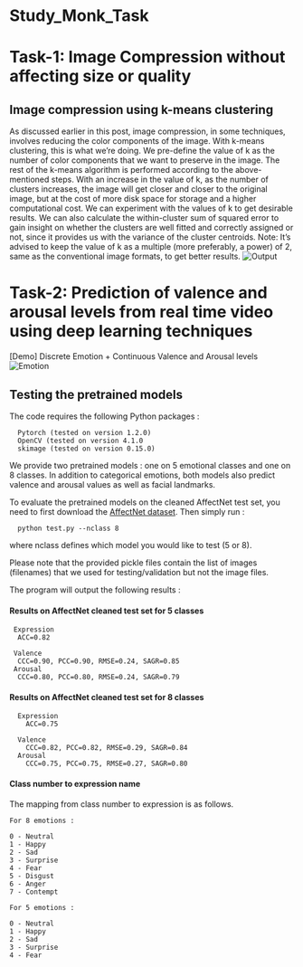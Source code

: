 # Study_Monk_Task
# Task-1: Image Compression without affecting size or quality
## Image compression using k-means clustering
As discussed earlier in this post, image compression, in some techniques, involves reducing the color components of the image. With k-means clustering, this is what we’re doing.
We pre-define the value of k as the number of color components that we want to preserve in the image. The rest of the k-means algorithm is performed according to the above-mentioned steps.
With an increase in the value of k, as the number of clusters increases, the image will get closer and closer to the original image, but at the cost of more disk space for storage and a higher computational cost. We can experiment with the values of k to get desirable results.
We can also calculate the within-cluster sum of squared error to gain insight on whether the clusters are well fitted and correctly assigned or not, since it provides us with the variance of the cluster centroids.
Note: It’s advised to keep the value of k as a multiple (more preferably, a power) of 2, same as the conventional image formats, to get better results.
![Output](https://user-images.githubusercontent.com/80475016/163541668-8400e408-4052-4d92-b616-a175ce456ca8.png)

# Task-2: Prediction of valence and arousal levels from real time video using deep learning techniques
[Demo] Discrete Emotion + Continuous Valence and Arousal levels      
<img src='Emotion_detetction/demo_working.gif' title='Emotion' style='max-width:600px'></img>  
## Testing the pretrained models

The code requires the following Python packages : 

```
  Pytorch (tested on version 1.2.0)
  OpenCV (tested on version 4.1.0
  skimage (tested on version 0.15.0)
```

We provide two pretrained models : one on 5 emotional classes and one on 8 classes. In addition to categorical emotions, both models also predict valence and arousal values as well as facial landmarks.

To evaluate the pretrained models on the cleaned AffectNet test set, you need to first download the [AffectNet dataset](http://mohammadmahoor.com/affectnet/). Then simply run : 

```
  python test.py --nclass 8
```

where nclass defines which model you would like to test (5 or 8).

Please note that the provided pickle files contain the list of images (filenames) that we used for testing/validation but not the image files.

The program will output the following results :

#### Results on AffectNet cleaned test set for 5 classes


```
 Expression
  ACC=0.82

 Valence
  CCC=0.90, PCC=0.90, RMSE=0.24, SAGR=0.85
 Arousal
  CCC=0.80, PCC=0.80, RMSE=0.24, SAGR=0.79
```

#### Results on AffectNet cleaned test set for 8 classes

```
  Expression
    ACC=0.75

  Valence
    CCC=0.82, PCC=0.82, RMSE=0.29, SAGR=0.84
  Arousal
    CCC=0.75, PCC=0.75, RMSE=0.27, SAGR=0.80
```

#### Class number to expression name

The mapping from class number to expression is as follows.

```
For 8 emotions :

0 - Neutral
1 - Happy
2 - Sad
3 - Surprise
4 - Fear
5 - Disgust
6 - Anger
7 - Contempt
```

```
For 5 emotions :

0 - Neutral
1 - Happy
2 - Sad
3 - Surprise
4 - Fear
```

